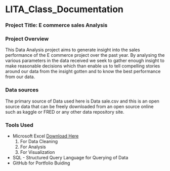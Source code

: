 # LITA_Class_Documentation

### Project Title: E commerce sales Analysis

### Project Overview
This Data Analysis project aims to generate insight into the sales performance of the E commerce project over the past year. By 
analysing the various parameters in the data received we seek to gather enough insight to make reasonable decisions which than 
enable us to tell compelling stories around our data from the insight gotten and to know the best performance from our data.

### Data sources
The primary source of Data used here is Data sale.csv and this is an open source data that can be freely downloaded from an open source
online such as kaggle or FRED or any other data repository site.

### Tools Used
-  Microsoft Excel [Download Here](https://www.microsoft.com)
    1. For Data Cleaning
    2. For Analysis
    3. For Visualization
-  SQL - Structured Query Language for Querying of Data
-  GitHub for Portfolio Buiding
